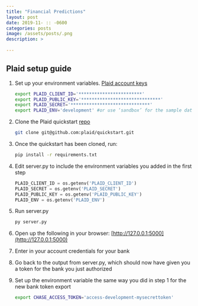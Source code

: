 ```yaml
---
title: "Financial Predictions"
layout: post
date: 2019-11- :: -0600
categories: posts
image: /assets/posts/.png
description: >
  
---
```


## Plaid setup guide

1. Set up your environment variables. [Plaid account keys](https://dashboard.plaid.com/account/keys)

    ```bash
    export PLAID_CLIENT_ID='************************'
    export PLAID_PUBLIC_KEY='******************************'
    export PLAID_SECRET='******************************'
    export PLAID_ENV='development' #or use ‘sandbox’ for the sample data
    ```

2. Clone the Plaid quickstart [repo](https://github.com/plaid/quickstart)

    ```bash
    git clone git@github.com:plaid/quickstart.git
    ```

3. Once the quickstart has been cloned, run:

    ```bash
    pip install -r requirements.txt
    ```

4. Edit server.py to include the environment variables you added in the first step

    ```python
    PLAID_CLIENT_ID = os.getenv('PLAID_CLIENT_ID')
    PLAID_SECRET = os.getenv('PLAID_SECRET')
    PLAID_PUBLIC_KEY = os.getenv('PLAID_PUBLIC_KEY')
    PLAID_ENV = os.getenv('PLAID_ENV')
    ```

5. Run server.py

    ```bash
    py server.py
    ```

6. Open up the following in your browser: [http://127.0.0.1:5000](http://127.0.0.1:5000)
7. Enter in your account credentials for your bank
8. Go back to the output from server.py, which should now have given you a token for the bank you just authorized
9. Set up the environment variable the same way you did in step 1 for the new bank token
export

    ```bash
    export CHASE_ACCESS_TOKEN='access-development-mysecrettoken'
    ```
